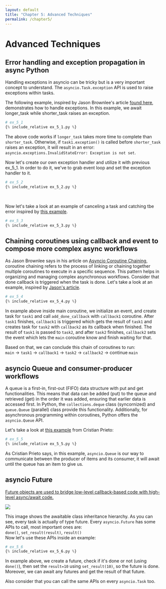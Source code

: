 ```yaml
---
layout: default
title: "Chapter 5: Advanced Techniques"
permalink: /chapter5/
---
```


# Advanced Techniques
## Error handling and exception propagation in async Python
Handling exceptions in asyncio can be tricky but is a very important concept to understand.
The `asyncio.Task.exception` API is used to raise exceptions within tasks.

The following example, inspired by Jason Brownlee's article 
[found here](https://superfastpython.com/asyncio-task-exceptions/#Example_of_Checking_for_an_Exception_in_a_Failed_Task),
demonstrates how to handle exceptions. In this example, we await longer_task while shorter_task raises an exception.

```python
# ex_5_1
{% include_relative ex_5_1.py %}
```
The above code works if `longer_task` takes more time to complete than `shorter_task`. 
Otherwise, if `task1.exception()` is called before `shorter_task` raises an exception,
it will result in an error: `asyncio.exceptions.InvalidStateError: Exception is not set`.

Now let's create our own exception handler and utilize it with previous ex_5_1. 
In order to do it, we've to grab event loop and set the exception handler to it.
```python
# ex_5_2
{% include_relative ex_5_2.py %}
```
<br>

Now let's take a look at an example of canceling a task and catching tbe error inspired by
[this example](https://stackoverflow.com/questions/56052748/python-asyncio-task-cancellation).
```python
# ex_5_3
{% include_relative ex_5_3.py %}
```

## Chaining coroutines using callback and event to compose more complex async workflows
As Jason Brownlee says in his article on 
[Asyncio Coroutine Chaining](https://superfastpython.com/asyncio-coroutine-chaining/#What_is_Coroutine_Chaining),
coroutine chaining refers to the process of 
linking or chaining together multiple coroutines to execute in a specific sequence.
This pattern helps in organizing and managing complex asynchronous workflows.
Consider that done callback is triggered when the task is done.
Let's take a look at an example, inspired by 
[Jason's article](https://superfastpython.com/asyncio-coroutine-chaining/#Example_of_Automatic_Chaining_of_Coroutines_With_Callbacks).
```python
# ex_5_4
{% include_relative ex_5_4.py %}
```
In example above inside main coroutine, we initialize an event, and create task for `task1` and call `add_done_callback`
with `callback1` coroutine. After `task1` finishes, `callback1` is triggered which gets the result of `task1`
and creates task for `task2` with `callback2` as its callback when finished. The result of `task1` is passed to `task2`,
and after `task2` finishes, `callback2` sets the event which lets the `main` coroutine know and finish waiting for that.

Based on that, we can conclude this chain of coroutines to run: <br>
`main` -> `task1` -> `callback1` -> `task2` -> `callback2` -> continue `main`

## asyncio Queue and consumer-producer workflows
A queue is a first-in, first-out (FIFO) data structure with put and get functionalities. 
This means that data can be added (put) to the queue and retrieved (get) in the order it was added, 
ensuring that earlier data is accessed first. In Python, the `collections.deque` class (syncornized) and `queue.Queue` (parallel) class provide this functionality. 
Additionally, for asynchronous programming within coroutines, Python offers the `asyncio.Queue` API.

Let's take a look at 
[this example](https://cprieto.com/posts/2021/07/queues-with-python-asyncio.html) from Cristian Prieto:
```python
# ex_5_5
{% include_relative ex_5_5.py %}
```
As Cristian Prieto says, in this example, `asyncio.Queue` is our way to communicate between the producer of items
and its consumer, it will await until the queue has an item to give us.

## asyncio Future
[Future objects are used to bridge low-level callback-based code with high-level async/await code.
](https://docs.python.org/3/library/asyncio-future.html)

![](https://blog.cellenza.com/wp-content/uploads/2023/04/Image5.png)

This image shows the awaitable class inheritance hierarchy. As you can see, every task is actually of type future.
Every `asyncio.Future` has some APIs to call, most important ones are:<br>
`done()`, `set_result(result)`, `result()`<br>
Now let's use these APIs inside an example:
```python
# ex_5_6
{% include_relative ex_5_6.py %}
```

In example above, we create a future, check if it's done or not (using `done()`), 
then set the `result=10` using `set_result(10)`, so the future is done. Moreover, we can await any futures
and get the result of that future.

Also consider that you can call the same APIs on every `asyncio.Task` too.
